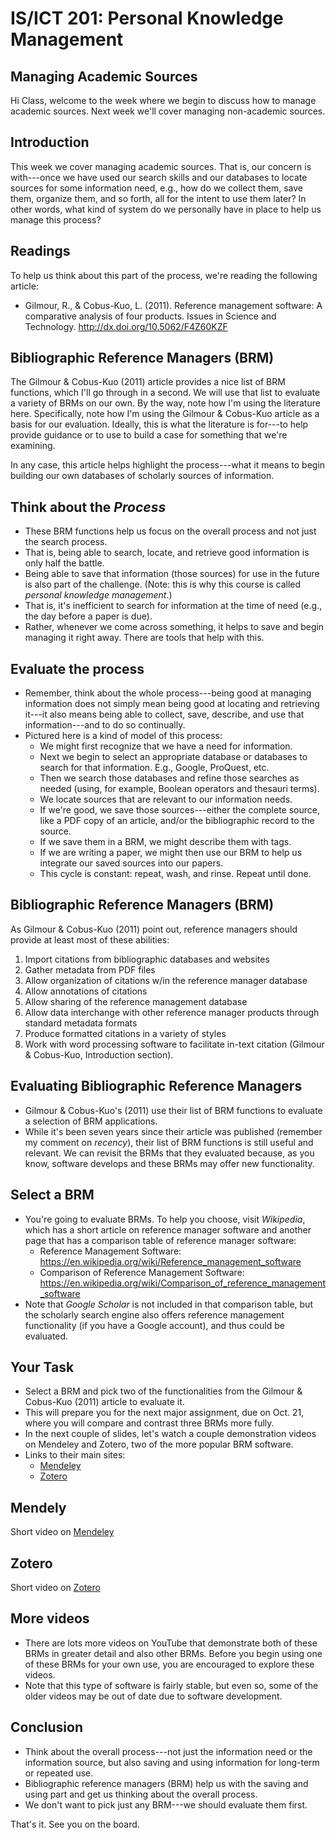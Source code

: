 # IS/ICT 201: Personal Knowledge Management

## Managing Academic Sources

Hi Class, welcome to the week where we begin to discuss how to manage academic
sources. Next week we'll cover managing non-academic sources.

## Introduction

This week we cover managing academic sources. That is, our concern is
with---once we have used our search skills and our databases to locate sources
for some information need, e.g., how do we collect them, save them, organize
them, and so forth, all for the intent to use them later? In other words, what
kind of system do we personally have in place to help us manage this process?

## Readings

To help us think about this part of the process, we're reading the following
article:

- Gilmour, R., & Cobus-Kuo, L. (2011). Reference management software: A
  comparative analysis of four products. Issues in Science and Technology.
  http://dx.doi.org/10.5062/F4Z60KZF

## Bibliographic Reference Managers (BRM)

The Gilmour & Cobus-Kuo (2011) article provides a nice list of BRM functions,
which I'll go through in a second. We will use that list to evaluate a variety
of BRMs on our own. By the way, note how I'm using the literature here.
Specifically, note how I'm using the Gilmour & Cobus-Kuo article as a basis for
our evaluation. Ideally, this is what the literature is for---to help provide
guidance or to use to build a case for something that we're examining.

In any case, this article helps highlight the process---what it means
to begin building our own databases of scholarly sources of information.

## Think about the *Process*

* These BRM functions help us focus on the overall process and not just the
  search process.
* That is, being able to search, locate, and retrieve good information is 
  only half the battle.
* Being able to save that information (those sources) for use in the future is
  also part of the challenge. (Note: this is why this course is called *personal
  knowledge management*.)
* That is, it's inefficient to search for information at the time of need
  (e.g., the day before a paper is due). 
* Rather, whenever we come across something, it helps to save and begin
  managing it right away. There are tools that help with this.

## Evaluate the process

* Remember, think about the whole process---being good at managing information
  does not simply mean being good at locating and retrieving it---it also means
  being able to collect, save, describe, and use that information---and to do
  so continually.
* Pictured here is a kind of model of this process:
  * We might first recognize that we have a need for information.
  * Next we begin to select an appropriate database or databases to search for
    that information. E.g., Google, ProQuest, etc.
  * Then we search those databases and refine those searches as needed (using,
    for example, Boolean operators and thesauri terms).
  * We locate sources that are relevant to our information needs.
  * If we're good, we save those sources---either the complete source, like a
    PDF copy of an article, and/or the bibliographic record to the source.
  * If we save them in a BRM, we might describe them with tags.
  * If we are writing a paper, we might then use our BRM to help us integrate
    our saved sources into our papers.
  * This cycle is constant: repeat, wash, and rinse. Repeat until done.

## Bibliographic Reference Managers (BRM)

As Gilmour & Cobus-Kuo (2011) point out, reference managers should provide at
least most of these abilities:

1. Import citations from bibliographic databases and websites
2. Gather metadata from PDF files
3. Allow organization of citations w/in the reference manager database
4. Allow annotations of citations
5. Allow sharing of the reference management database
6. Allow data interchange with other reference manager products through
   standard metadata formats
7. Produce formatted citations in a variety of styles
8. Work with word processing software to facilitate in-text citation (Gilmour &
   Cobus-Kuo, Introduction section).

## Evaluating Bibliographic Reference Managers

* Gilmour & Cobus-Kuo's (2011) use their list of BRM functions to evaluate a
  selection of BRM applications.
* While it's been seven years since their article was published (remember my
  comment on *recency*), their list of BRM functions is still useful and
  relevant. We can revisit the BRMs that they evaluated because, as you know,
  software develops and these BRMs may offer new functionality.

## Select a BRM

* You're going to evaluate BRMs. To help you choose, visit *Wikipedia*, which
  has a short article on reference manager software and another page that has a
  comparison table of reference manager software:
  * Reference Management Software:
    https://en.wikipedia.org/wiki/Reference_management_software
  * Comparison of Reference Management Software:
    https://en.wikipedia.org/wiki/Comparison_of_reference_management_software
* Note that *Google Scholar* is not included in that comparison table, but the
  scholarly search engine also offers reference management functionality (if you
  have a Google account), and thus could be evaluated.

## Your Task

* Select a BRM and pick two of the functionalities from the Gilmour & Cobus-Kuo
  (2011) article to evaluate it.
* This will prepare you for the next major assignment, due on Oct. 21, where
  you will compare and contrast three BRMs more fully.
* In the next couple of slides, let's watch a couple demonstration videos on
  Mendeley and Zotero, two of the more popular BRM software.
* Links to their main sites:
  - [Mendeley][1]
  - [Zotero][2]

## Mendely

Short video on [Mendeley][3]

## Zotero

Short video on [Zotero][4]

## More videos

* There are lots more videos on YouTube that demonstrate both of these BRMs in
  greater detail and also other BRMs. Before you begin using one of these BRMs
  for your own use, you are encouraged to explore these videos.
* Note that this type of software is fairly stable, but even so, some of the
  older videos may be out of date due to software development.

## Conclusion

* Think about the overall process---not just the information need or the
  information source, but also saving and using information for long-term or
  repeated use.
* Bibliographic reference managers (BRM) help us with the saving and using part
  and get us thinking about the overall process.
* We don't want to pick just any BRM---we should evaluate them first.

That's it. See you on the board.

[1]:http://www.mendeley.com/
[2]:http://zotero.org/
[3]:https://www.youtube.com/watch?v=Gv6_HuCYExM
[4]:https://www.youtube.com/watch?v=kqFiCj1XV-E
